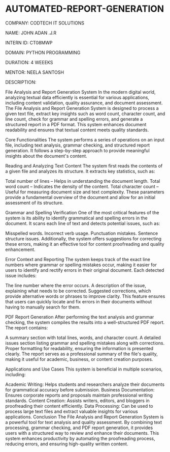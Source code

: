# AUTOMATED-REPORT-GENERATION

COMPANY: CODTECH IT SOLUTIONS

NAME: JOHN ADAN .J.R

INTERN ID: CT08MWP

DOMAIN: PYTHON PROGRAMMING

DURATION: 4 WEEEKS

MENTOR: NEELA SANTOSH

DESCRIPTION:

File Analysis and Report Generation System
In the modern digital world, analyzing textual data efficiently is essential for various applications, including content validation, quality assurance, and document assessment. The File Analysis and Report Generation System is designed to process a given text file, extract key insights such as word count, character count, and line count, check for grammar and spelling errors, and generate a structured report in a PDF format. This system enhances document readability and ensures that textual content meets quality standards.

Core Functionalities
The system performs a series of operations on an input file, including text analysis, grammar checking, and structured report generation. It follows a step-by-step approach to provide meaningful insights about the document's content.

Reading and Analyzing Text Content
The system first reads the contents of a given file and analyzes its structure. It extracts key statistics, such as:

Total number of lines – Helps in understanding the document length.
Total word count – Indicates the density of the content.
Total character count – Useful for measuring document size and text complexity.
These parameters provide a fundamental overview of the document and allow for an initial assessment of its structure.

Grammar and Spelling Verification
One of the most critical features of the system is its ability to identify grammatical and spelling errors in the document. It scans each line of text and detects potential issues, such as:

Misspelled words.
Incorrect verb usage.
Punctuation mistakes.
Sentence structure issues.
Additionally, the system offers suggestions for correcting these errors, making it an effective tool for content proofreading and quality enhancement.

Error Context and Reporting
The system keeps track of the exact line numbers where grammar or spelling mistakes occur, making it easier for users to identify and rectify errors in their original document. Each detected issue includes:

The line number where the error occurs.
A description of the issue, explaining what needs to be corrected.
Suggested corrections, which provide alternative words or phrases to improve clarity.
This feature ensures that users can quickly locate and fix errors in their documents without having to manually search for them.

PDF Report Generation
After performing the text analysis and grammar checking, the system compiles the results into a well-structured PDF report. The report contains:

A summary section with total lines, words, and character count.
A detailed issues section listing grammar and spelling mistakes along with corrections.
Proper formatting for readability, ensuring the information is presented clearly.
The report serves as a professional summary of the file's quality, making it useful for academic, business, or content creation purposes.

Applications and Use Cases
This system is beneficial in multiple scenarios, including:

Academic Writing: Helps students and researchers analyze their documents for grammatical accuracy before submission.
Business Documentation: Ensures corporate reports and proposals maintain professional writing standards.
Content Creation: Assists writers, editors, and bloggers in proofreading their content efficiently.
Data Processing: Can be used to process large text files and extract valuable insights for various applications.
Conclusion
The File Analysis and Report Generation System is a powerful tool for text analysis and quality assessment. By combining text processing, grammar checking, and PDF report generation, it provides users with a structured way to review and enhance their documents. This system enhances productivity by automating the proofreading process, reducing errors, and ensuring high-quality written content.
